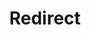 ﻿---
layout: src/layouts/Redirect.astro
title: Redirect
redirect: https://octopus.com/docs/deployments/patterns/index
pubDate:  2023-01-01
navSearch: false
navSitemap: false
navMenu: false
---
